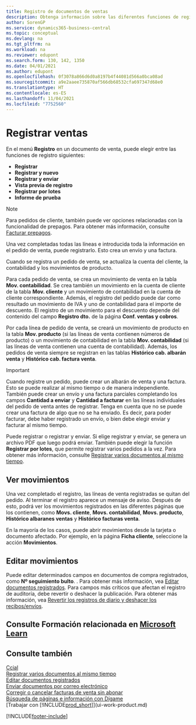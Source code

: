 ```yaml
---
title: Registro de documentos de ventas
description: Obtenga información sobre las diferentes funciones de registro para registrar documentos de ventas y cómo puede actualizar los documentos registrados.
author: SorenGP
ms.service: dynamics365-business-central
ms.topic: conceptual
ms.devlang: na
ms.tgt_pltfrm: na
ms.workload: na
ms.reviewer: edupont
ms.search.form: 130, 142, 1350
ms.date: 04/01/2021
ms.author: edupont
ms.openlocfilehash: 0f3078a866d6d0a8197b4f44081d566a0bca08ad
ms.sourcegitcommit: a9e2aaee735870af566db68532cfa697347d68e0
ms.translationtype: HT
ms.contentlocale: es-ES
ms.lasthandoff: 11/04/2021
ms.locfileid: "7752560"
---
```

# <a name="posting-sales"></a>Registrar ventas

En el menú **Registro** en un documento de venta, puede elegir entre las funciones de registro siguientes:

* **Registrar**
* **Registrar y nuevo**
* **Registrar y enviar**
* **Vista previa de registro**
* **Registrar por lotes**
* **Informe de prueba**

> [!NOTE]
> Para pedidos de cliente, también puede ver opciones relacionadas con la funcionalidad de prepagos. Para obtener más información, consulte [Facturar prepagos](finance-invoice-prepayments.md).

Una vez completadas todas las líneas e introducida toda la información en el pedido de venta, puede registrarlo. Esto crea un envío y una factura.

Cuando se registra un pedido de venta, se actualiza la cuenta del cliente, la contabilidad y los movimientos de producto.

Para cada pedido de venta, se crea un movimiento de venta en la tabla **Mov. contabilidad**. Se crea también un movimiento en la cuenta de cliente de la tabla **Mov. cliente** y un movimiento de contabilidad en la cuenta de cliente correspondiente. Además, el registro del pedido puede dar como resultado un movimiento de IVA y uno de contabilidad para el importe de descuento. El registro de un movimiento para el descuento depende del contenido del campo **Registro dto.** de la página **Conf. ventas y cobros**.

Por cada línea de pedido de venta, se creará un movimiento de producto en la tabla **Mov. producto** (si las líneas de venta contienen números de producto) o un movimiento de contabilidad en la tabla **Mov. contabilidad** (si las líneas de venta contienen una cuenta de contabilidad). Además, los pedidos de venta siempre se registran en las tablas **Histórico cab. albarán venta** y **Histórico cab. factura venta**.

> [!IMPORTANT]  
> Cuando registre un pedido, puede crear un albarán de venta y una factura. Esto se puede realizar al mismo tiempo o de manera independiente. También puede crear un envío y una factura parciales completando los campos **Cantidad a enviar** y **Cantidad a facturar** en las líneas individuales del pedido de venta antes de registrar. Tenga en cuenta que no se puede crear una factura de algo que no se ha enviado. Es decir, para poder facturar, debe haber registrado un envío, o bien debe elegir enviar y facturar al mismo tiempo.

Puede registrar o registrar y enviar. Si elige registrar y enviar, se genera un archivo PDF que luego podrá enviar. También puede elegir la función **Registrar por lotes**, que permite registrar varios pedidos a la vez. Para obtener más información, consulte [Registrar varios documentos al mismo tiempo](ui-batch-posting.md).

## <a name="viewing-ledger-entries"></a>Ver movimientos

Una vez completado el registro, las líneas de venta registradas se quitan del pedido. Al terminar el registro aparece un mensaje de aviso. Después de esto, podrá ver los movimientos registrados en las diferentes páginas que los contienen, como **Movs. cliente**, **Movs. contabilidad**, **Movs. producto**, **Histórico albaranes ventas** y **Histórico facturas venta**.  

En la mayoría de los casos, puede abrir movimientos desde la tarjeta o documento afectado. Por ejemplo, en la página **Ficha cliente**, seleccione la acción **Movimientos**.

## <a name="editing-ledger-entries"></a>Editar movimientos

Puede editar determinados campos en documentos de compra registrados, como **Nº seguimiento bulto**. . Para obtener más información, vea [Editar documentos registrados](across-edit-posted-document.md). Para campos más críticos que afectan el registro de auditoría, debe revertir o deshacer la publicación. Para obtener más información, vea [Revertir los registros de diario y deshacer los recibos/envíos](finance-how-reverse-journal-posting.md).

## <a name="see-related-training-at-microsoft-learn"></a>Consulte Formación relacionada en [Microsoft Learn](/learn/modules/ship-invoice-items-dynamics-365-business-central/index)

## <a name="see-also"></a>Consulte también

[Ccial](sales-manage-sales.md)  
[Registrar varios documentos al mismo tiempo](ui-batch-posting.md)  
[Editar documentos registrados](across-edit-posted-document.md)  
[Enviar documentos por correo electrónico](ui-how-send-documents-email.md)  
[Corregir o cancelar facturas de venta sin abonar](sales-how-correct-cancel-sales-invoice.md)  
[Búsqueda de páginas e información con Dígame](ui-search.md)  
[Trabajar con [!INCLUDE[prod_short](includes/prod_short.md)]](ui-work-product.md)

[!INCLUDE[footer-include](includes/footer-banner.md)]  
